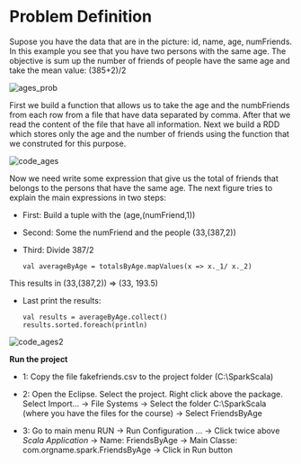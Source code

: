 # Problem Definition

Supose you have the data that are in the picture: id, name, age, numFriends.  In this example you see that you have two persons with the same age. The objective is sum up the number of friends of people have the same age and take the mean value: (385+2)/2

![ages_prob](https://user-images.githubusercontent.com/37953610/58716834-ce06f500-83c1-11e9-907a-d7a24ac42309.jpg)

First we build a function that allows us to take the age and the numbFriends from each row from a file that have data separated by comma. After that we read the content of the file that have all information. Next we build a RDD which stores only the age and the number of friends using the function that we construted for this purpose.

![code_ages](https://user-images.githubusercontent.com/37953610/58717420-1a066980-83c3-11e9-9de9-cca199c65af8.JPG)

Now we need write some expression that give us the total of friends that belongs to the persons that have the same age. The next figure tries to explain the main expressions in two steps:

  - First: Build a tuple with the (age,(numFriend,1))
  
  - Second: Some the numFriend and the people (33,(387,2))
  
  - Third: Divide 387/2
  
        val averageByAge = totalsByAge.mapValues(x => x._1/ x._2)

This results in (33,(387,2)) => (33, 193.5)

  - Last print the results:
  
        val results = averageByAge.collect()
        results.sorted.foreach(println)

![code_ages2](https://user-images.githubusercontent.com/37953610/58717996-67370b00-83c4-11e9-940d-0cb24297d379.JPG)  


**Run the project**

  - 1: Copy the file fakefriends.csv to the project folder (C:\SparkScala)
  
  - 2: Open the Eclipse. Select the project. Right click above the package. Select Import... -> File Systems -> Select the folder C:\SparkScala (where you have the files for the course) -> Select FriendsByAge

  - 3: Go to main menu RUN -> Run Configuration ... -> Click twice above _Scala Application_ -> Name: FriendsByAge -> Main Classe: com.orgname.spark.FriendsByAge -> Click in Run button

